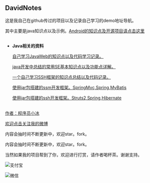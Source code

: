 ## DavidNotes ##

这是我自己在github传过的项目以及记录自己学习的demo地址导航。

其中主要是java知识点以及示例。[Android的知识点及开源项目请点击这里](https://github.com/QQ986945193/DavidNotes/blob/master/AndroidNote.md)



## ##

- **Java相关的资料**  


	[自己学习JavaWeb的知识点以及代码学习记录。](https://github.com/QQ986945193/JavaWebEduProject)

	[java开发中总结的常用SE基本知识点以及功能点详解。](https://github.com/QQ986945193/JavaSeTools)
	
	[一个自己学习SSH框架的知识点总结以及代码记录。](https://github.com/QQ986945193/SSHTools)

	[使用jar包搭建的ssm开发框架。SpringMvc,Spring,MyBatis](https://github.com/QQ986945193/ssmbase)

	[使用jar包搭建的ssh开发框架。Struts2,Spring,Hibernate](https://github.com/QQ986945193/sshbase)
	
## ##


[作者：程序员小冰](http://blog.csdn.net/qq_21376985)

[欢迎点击关注我的微博](http://weibo.com/mcxiaobing)

内容会抽时间不断更新中，欢迎star。fork。

内容会抽时间不断更新中，欢迎star。fork。

当然如果我的项目帮到了你，欢迎进行打赏，请作者喝杯茶。谢谢支持。

![支付宝](http://img.blog.csdn.net/20170824172803870?watermark/2/text/aHR0cDovL2Jsb2cuY3Nkbi5uZXQvcXFfMjEzNzY5ODU=/font/5a6L5L2T/fontsize/400/fill/I0JBQkFCMA==/dissolve/70/gravity/SouthEast)

![微信](http://img.blog.csdn.net/20170824172832927?watermark/2/text/aHR0cDovL2Jsb2cuY3Nkbi5uZXQvcXFfMjEzNzY5ODU=/font/5a6L5L2T/fontsize/400/fill/I0JBQkFCMA==/dissolve/70/gravity/SouthEast)
